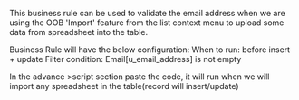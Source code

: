 This business rule can be used to validate the email address when 
we are using the OOB 'Import' feature from the list context menu to upload some data from spreadsheet into the table.


Business Rule will have the below configuration:
When to run: before insert + update
Filter condition: Email[u_email_address] is not empty

In the advance >script section paste the code, it will run when we will import any spreadsheet 
in the table(record will insert/update)
